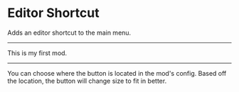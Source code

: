 # Editor Shortcut

Adds an editor shortcut to the main menu.

---

This is my first mod.

---

You can choose where the button is located in the mod's config. Based off the location, the button will change size to fit in better.
